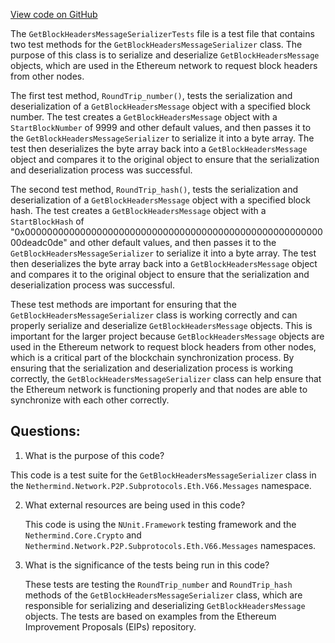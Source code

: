 [View code on GitHub](https://github.com/nethermindeth/nethermind/Nethermind.Network.Test/P2P/Subprotocols/Eth/V66/GetBlockHeadersMessageSerializerTests.cs)

The `GetBlockHeadersMessageSerializerTests` file is a test file that contains two test methods for the `GetBlockHeadersMessageSerializer` class. The purpose of this class is to serialize and deserialize `GetBlockHeadersMessage` objects, which are used in the Ethereum network to request block headers from other nodes. 

The first test method, `RoundTrip_number()`, tests the serialization and deserialization of a `GetBlockHeadersMessage` object with a specified block number. The test creates a `GetBlockHeadersMessage` object with a `StartBlockNumber` of 9999 and other default values, and then passes it to the `GetBlockHeadersMessageSerializer` to serialize it into a byte array. The test then deserializes the byte array back into a `GetBlockHeadersMessage` object and compares it to the original object to ensure that the serialization and deserialization process was successful. 

The second test method, `RoundTrip_hash()`, tests the serialization and deserialization of a `GetBlockHeadersMessage` object with a specified block hash. The test creates a `GetBlockHeadersMessage` object with a `StartBlockHash` of "0x00000000000000000000000000000000000000000000000000000000deadc0de" and other default values, and then passes it to the `GetBlockHeadersMessageSerializer` to serialize it into a byte array. The test then deserializes the byte array back into a `GetBlockHeadersMessage` object and compares it to the original object to ensure that the serialization and deserialization process was successful. 

These test methods are important for ensuring that the `GetBlockHeadersMessageSerializer` class is working correctly and can properly serialize and deserialize `GetBlockHeadersMessage` objects. This is important for the larger project because `GetBlockHeadersMessage` objects are used in the Ethereum network to request block headers from other nodes, which is a critical part of the blockchain synchronization process. By ensuring that the serialization and deserialization process is working correctly, the `GetBlockHeadersMessageSerializer` class can help ensure that the Ethereum network is functioning properly and that nodes are able to synchronize with each other correctly.
## Questions: 
 1. What is the purpose of this code?
   
   This code is a test suite for the `GetBlockHeadersMessageSerializer` class in the `Nethermind.Network.P2P.Subprotocols.Eth.V66.Messages` namespace.

2. What external resources are being used in this code?
   
   This code is using the `NUnit.Framework` testing framework and the `Nethermind.Core.Crypto` and `Nethermind.Network.P2P.Subprotocols.Eth.V66.Messages` namespaces.

3. What is the significance of the tests being run in this code?
   
   These tests are testing the `RoundTrip_number` and `RoundTrip_hash` methods of the `GetBlockHeadersMessageSerializer` class, which are responsible for serializing and deserializing `GetBlockHeadersMessage` objects. The tests are based on examples from the Ethereum Improvement Proposals (EIPs) repository.